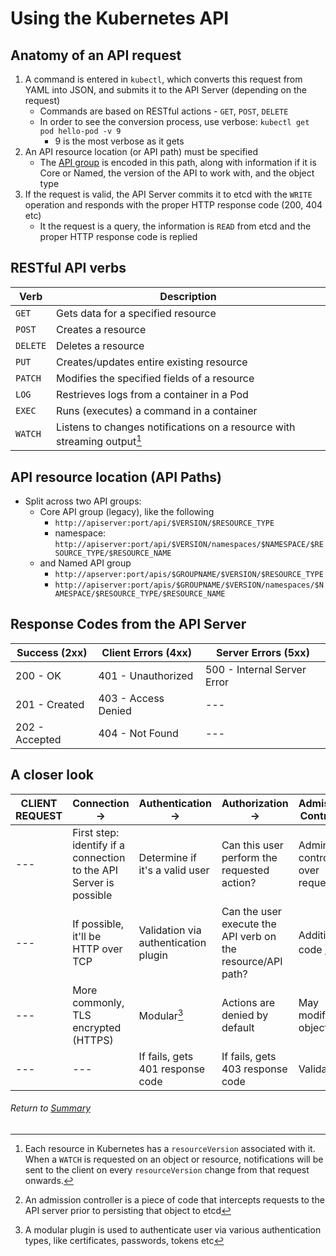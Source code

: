 # Using the Kubernetes API

## Anatomy of an API request

1. A command is entered in `kubectl`, which converts this request from YAML into JSON, and submits it to the API Server (depending on the request)
    - Commands are based on RESTful actions - `GET`, `POST`, `DELETE`
    - In order to see the conversion process, use verbose: `kubectl get pod hello-pod -v 9`
        - 9 is the most verbose as it gets
2. An API resource location (or API path) must be specified
    - The [API group](02APIGroupsVersioning.md) is encoded in this path, along with information if it is Core or Named, the version of the API to work with, and the object type
3. If the request is valid, the API Server commits it to etcd with the `WRITE` operation and responds with the proper HTTP response code (200, 404 etc)
    - It the request is a query, the information is `READ` from etcd and the proper HTTP response code is replied

## RESTful API verbs

| Verb | Description |
| --- | --- |
| `GET`  | Gets data for a specified resource  | 
| `POST`  | Creates a resource |
| `DELETE`  | Deletes a resource |
| `PUT`  | Creates/updates entire existing resource |
| `PATCH`  | Modifies the specified fields of a resource  |
| `LOG`  | Restrieves logs from a container in a Pod  |
| `EXEC` | Runs (executes) a command in a container  |
| `WATCH` | Listens to changes notifications on a resource with streaming output[^1]  |

[^1]: Each resource in Kubernetes has a `resourceVersion` associated with it. When a `WATCH` is requested on an object or resource, notifications will be sent to the client on every `resourceVersion` change from that request onwards.

## API resource location (API Paths)

- Split across two API groups: 
    - Core API group (legacy), like the following
        - `http://apiserver:port/api/$VERSION/$RESOURCE_TYPE`
        - namespace: `http://apiserver:port/api/$VERSION/namespaces/$NAMESPACE/$RESOURCE_TYPE/$RESOURCE_NAME`
    - and Named API group
        - `http://apserver:port/apis/$GROUPNAME/$VERSION/$RESOURCE_TYPE`
        - `http://apiserver:port/apis/$GROUPNAME/$VERSION/namespaces/$NAMESPACE/$RESOURCE_TYPE/$RESOURCE_NAME`

## Response Codes from the API Server

| Success (2xx) | Client Errors (4xx) | Server Errors (5xx)
| --- | --- | --- |
| 200 - OK | 401 - Unauthorized | 500 - Internal Server Error |
| 201 - Created | 403 - Access Denied | --- |
| 202 - Accepted | 404 - Not Found | --- |

## A closer look

| **CLIENT REQUEST** | Connection -> | Authentication -> | Authorization -> | Admission Control -> | **SERVER RESPONSE** |
| --- | --- | --- | --- | --- | --- |
| --- | First step: identify if a connection to the API Server is possible | Determine if it's a valid user | Can this user perform the requested action? | Admin control over request | --- |
| --- | If possible, it'll be HTTP over TCP | Validation via authentication plugin | Can the user execute the API verb on the resource/API path? | Additional code [^3] | --- |
| --- | More commonly, TLS encrypted (HTTPS) | Modular[^2] | Actions are denied by default | May modify object | --- |
| --- | --- | If fails, gets 401 response code | If fails, gets 403 response code | Validation | --- |

[^2]: A modular plugin is used to authenticate user via various authentication types, like certificates, passwords, tokens etc
[^3]: An admission controller is a piece of code that intercepts requests to the API server prior to persisting that object to etcd

###### Return to [Summary](README.md)
